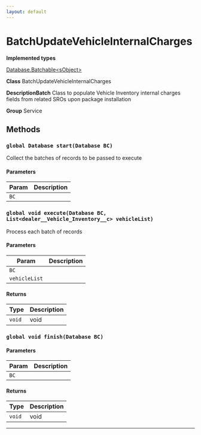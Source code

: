 ```yaml
---
layout: default
---
```

# BatchUpdateVehicleInternalCharges



**Implemented types**

[Database.Batchable&lt;sObject&gt;](Database.Batchable&lt;sObject&gt;)


**Class** BatchUpdateVehicleInternalCharges


**DescriptionBatch** Class to populate Vehicle Inventory internal charges fields from related SROs upon package installation


**Group** Service

## Methods
### `global Database start(Database BC)`

Collect the batches of records to be passed to execute

#### Parameters

|Param|Description|
|---|---|
|`BC`||

### `global void execute(Database BC, List<dealer__Vehicle_Inventory__c> vehicleList)`

Process each batch of records

#### Parameters

|Param|Description|
|---|---|
|`BC`||
|`vehicleList`||

#### Returns

|Type|Description|
|---|---|
|`void`|void|

### `global void finish(Database BC)`
#### Parameters

|Param|Description|
|---|---|
|`BC`||

#### Returns

|Type|Description|
|---|---|
|`void`|void|

---
